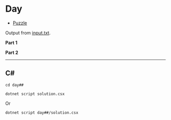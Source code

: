 # Day #

- [Puzzle](PUZZLE.md)

Output from [input.txt](input.txt).
<!-- Output from [input.txt](day##/input.txt). -->

**Part 1**

> 

**Part 2**

> 

---

## C#

`cd day##`

`dotnet script solution.csx`

Or

`dotnet script day##/solution.csx`
